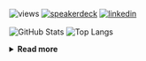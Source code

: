 ![views](https://komarev.com/ghpvc/?username=chck&color=blueviolet)
[![speakerdeck](https://img.shields.io/badge/Speaker_Deck-chck-8a2be2?style=flat-square&logo=speaker-deck)](https://speakerdeck.com/chck)
[![linkedin](https://img.shields.io/badge/LinkedIn-chck-8a2be2?style=flat-square&logo=linkedin)](https://www.linkedin.com/in/chck/)

<p align="left"> 
  <img alt="GitHub Stats" align="center" height="150" src="https://github-readme-stats-nine-umber-51.vercel.app/api?username=chck&count_private=true&show_icons=true&hide_title=true&theme=buefy" />
  <img alt="Top Langs" align="center" height="150" src="https://github-readme-stats-nine-umber-51.vercel.app/api/top-langs/?username=chck&layout=compact&count_private=true&show_icons=true&hide_title=true&theme=buefy" />
</p>

<details>
  <summary><b>Read more</b></summary>
  <br>

  <!--START_SECTION:waka-->
**🐱 My GitHub Data** 

> 📦 82.5 kB Used in GitHub's Storage 
 > 
> 🏆 378 Contributions in the Year 2024
 > 
> 💼 Opted to Hire
 > 
> 📜 133 Public Repositories 
 > 
> 🔑 22 Private Repositories 
 > 
**I'm a Night 🦉** 

```text
🌞 Morning                875 commits         ███░░░░░░░░░░░░░░░░░░░░░░   13.32 % 
🌆 Daytime                2134 commits        ████████░░░░░░░░░░░░░░░░░   32.48 % 
🌃 Evening                1906 commits        ███████░░░░░░░░░░░░░░░░░░   29.01 % 
🌙 Night                  1655 commits        ██████░░░░░░░░░░░░░░░░░░░   25.19 % 
```
📅 **I'm Most Productive on Thursday** 

```text
Monday                   1302 commits        █████░░░░░░░░░░░░░░░░░░░░   19.82 % 
Tuesday                  1012 commits        ████░░░░░░░░░░░░░░░░░░░░░   15.40 % 
Wednesday                1073 commits        ████░░░░░░░░░░░░░░░░░░░░░   16.33 % 
Thursday                 1569 commits        ██████░░░░░░░░░░░░░░░░░░░   23.88 % 
Friday                   676 commits         ███░░░░░░░░░░░░░░░░░░░░░░   10.29 % 
Saturday                 377 commits         █░░░░░░░░░░░░░░░░░░░░░░░░   05.74 % 
Sunday                   561 commits         ██░░░░░░░░░░░░░░░░░░░░░░░   08.54 % 
```


📊 **This Week I Spent My Time On** 

```text
💬 Programming Languages: 
Other                    2 hrs 52 mins       █████████░░░░░░░░░░░░░░░░   36.44 % 
Python                   1 hr 45 mins        ██████░░░░░░░░░░░░░░░░░░░   22.28 % 
YAML                     52 mins             ███░░░░░░░░░░░░░░░░░░░░░░   11.16 % 
Markdown                 23 mins             █░░░░░░░░░░░░░░░░░░░░░░░░   04.96 % 
TOML                     22 mins             █░░░░░░░░░░░░░░░░░░░░░░░░   04.64 % 

🔥 Editors: 
Neovim                   3 hrs 4 mins        ██████████░░░░░░░░░░░░░░░   38.91 % 
Chrome                   2 hrs 48 mins       █████████░░░░░░░░░░░░░░░░   35.52 % 
PyCharm                  2 hrs 1 min         ██████░░░░░░░░░░░░░░░░░░░   25.57 % 
```

**I Mostly Code in Python** 

```text
Python                   45 repos            █████████░░░░░░░░░░░░░░░░   34.88 % 
Jupyter Notebook         19 repos            ████░░░░░░░░░░░░░░░░░░░░░   14.73 % 
Rust                     7 repos             █░░░░░░░░░░░░░░░░░░░░░░░░   05.43 % 
TypeScript               4 repos             █░░░░░░░░░░░░░░░░░░░░░░░░   03.10 % 
Astro                    1 repo              ░░░░░░░░░░░░░░░░░░░░░░░░░   00.78 % 
```



**Timeline**

![Lines of Code chart](https://raw.githubusercontent.com/chck/chck/main/assets/bar_graph.png)


 Last Updated on 2024-06-01 01:38 UTC
<!--END_SECTION:waka-->
</details>

